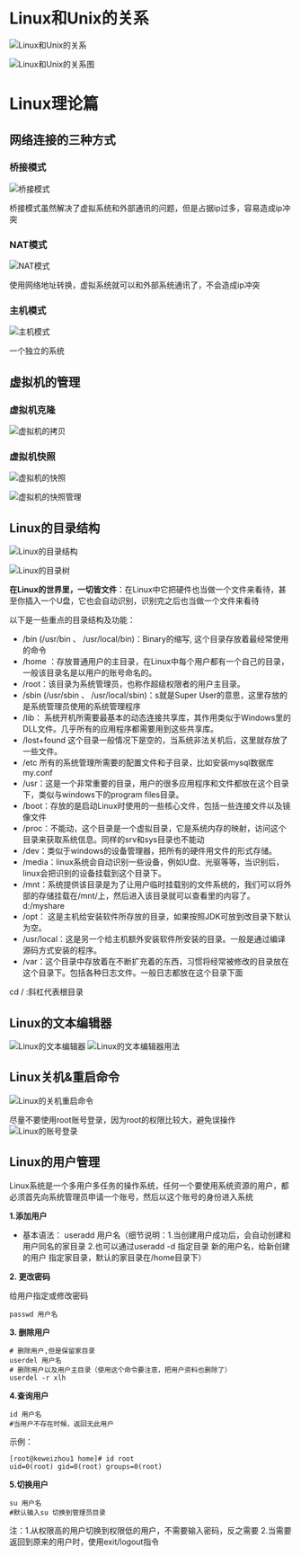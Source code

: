 # Linux和Unix的关系

![Linux和Unix的关系](images/basics/1.linux_relation_with_unix1.png)

![Linux和Unix的关系图](images/basics/2.linux_relation_with_unix2.png)

# Linux理论篇

## 网络连接的三种方式

### 桥接模式

![桥接模式](images/basics/3.桥接模式.png)

桥接模式虽然解决了虚拟系统和外部通讯的问题，但是占据ip过多，容易造成ip冲突

### NAT模式

![NAT模式](images/basics/4.NAT模式.png)

使用网络地址转换，虚拟系统就可以和外部系统通讯了，不会造成ip冲突

### 主机模式

![主机模式](images/basics/5.主机模式.png)

一个独立的系统

## 虚拟机的管理

### 虚拟机克隆

![虚拟机的拷贝](images/basics/6.虚拟机的拷贝.png)

### 虚拟机快照

![虚拟机的快照](images/basics/7.虚拟机的快照.png)

![虚拟机的快照管理](images/basics/8.虚拟机的快照管理.png)

## Linux的目录结构

![Linux的目录结构](images/basics/9.linux的目录结构.png)

![Linux的目录树](images/basics/10.linux的目录树.png)

**在Linux的世界里，一切皆文件**：在Linux中它把硬件也当做一个文件来看待，甚至你插入一个U盘，它也会自动识别，识别完之后也当做一个文件来看待

以下是一些重点的目录结构及功能：

- /bin (/usr/bin 、 /usr/local/bin)：Binary的缩写, 这个目录存放着最经常使用的命令
- /home ：存放普通用户的主目录，在Linux中每个用户都有一个自己的目录，一般该目录名是以用户的账号命名的。
- /root：该目录为系统管理员，也称作超级权限者的用户主目录。
- /sbin (/usr/sbin 、 /usr/local/sbin)：s就是Super User的意思，这里存放的是系统管理员使用的系统管理程序
- /lib： 系统开机所需要最基本的动态连接共享库，其作用类似于Windows里的DLL文件。几乎所有的应用程序都需要用到这些共享库。
- /lost+found 这个目录一般情况下是空的，当系统非法关机后，这里就存放了一些文件。
- /etc 所有的系统管理所需要的配置文件和子目录，比如安装mysql数据库my.conf
- /usr：这是一个非常重要的目录，用户的很多应用程序和文件都放在这个目录下，类似与windows下的program files目录。
- /boot：存放的是启动Linux时使用的一些核心文件，包括一些连接文件以及镜像文件
- /proc：不能动，这个目录是一个虚拟目录，它是系统内存的映射，访问这个目录来获取系统信息。同样的srv和sys目录也不能动
- /dev：类似于windows的设备管理器，把所有的硬件用文件的形式存储。
- /media：linux系统会自动识别一些设备，例如U盘、光驱等等，当识别后，linux会把识别的设备挂载到这个目录下。
- /mnt：系统提供该目录是为了让用户临时挂载别的文件系统的，我们可以将外部的存储挂载在/mnt/上，然后进入该目录就可以查看里的内容了。 d:/myshare
- /opt： 这是主机给安装软件所存放的目录，如果按照JDK可放到改目录下默认为空。
- /usr/local：这是另一个给主机额外安装软件所安装的目录。一般是通过编译源码方式安装的程序。
- /var：这个目录中存放着在不断扩充着的东西，习惯将经常被修改的目录放在这个目录下。包括各种日志文件。一般日志都放在这个目录下面

cd / :斜杠代表根目录

## Linux的文本编辑器

![Linux的文本编辑器](images/basics/11.linux的文本编辑器.png)
![Linux的文本编辑器用法](images/basics/12.linux的文本编辑器2.png)

## Linux关机&重启命令

![Linux的关机重启命令](images/basics/13.linux的关机重启命令.png)

尽量不要使用root账号登录，因为root的权限比较大，避免误操作
![Linux的账号登录](images/basics/14.linux账号登录.png)

## Linux的用户管理

Linux系统是一个多用户多任务的操作系统，任何一个要使用系统资源的用户，都必须首先向系统管理员申请一个账号，然后以这个账号的身份进入系统

**1.添加用户**

- 基本语法： useradd 用户名（细节说明：1.当创建用户成功后，会自动创建和用户同名的家目录 2.也可以通过useradd -d 指定目录 新的用户名，给新创建的用户 指定家目录，默认的家目录在/home目录下）

**2. 更改密码**

给用户指定或修改密码

```
passwd 用户名
```

**3. 删除用户**

```shell
# 删除用户,但是保留家目录
userdel 用户名
# 删除用户以及用户主目录（使用这个命令要注意，把用户资料也删除了）
userdel -r xlh
```

**4.查询用户**

```shell
id 用户名
#当用户不存在时候，返回无此用户
```

示例：

```text
[root@keweizhou1 home]# id root
uid=0(root) gid=0(root) groups=0(root)
```

**5.切换用户**

```shell
su 用户名
#默认输入su 切换到管理员目录
```

注：1.从权限高的用户切换到权限低的用户，不需要输入密码，反之需要  2.当需要返回到原来的用户时，使用exit/logout指令

